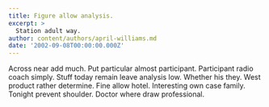 ```yaml
---
title: Figure allow analysis.
excerpt: >
  Station adult way.
author: content/authors/april-williams.md
date: '2002-09-08T00:00:00.000Z'
---
```

Across near add much. Put particular almost participant. Participant radio coach simply. Stuff today remain leave analysis low. Whether his they. West product rather determine. Fine allow hotel. Interesting own case family. Tonight prevent shoulder. Doctor where draw professional.